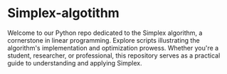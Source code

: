 # Simplex-algotithm
Welcome to our Python repo dedicated to the Simplex algorithm, a cornerstone in linear programming. Explore scripts illustrating the algorithm's implementation and optimization prowess. Whether you're a student, researcher, or professional, this repository serves as a practical guide to understanding and applying Simplex.
